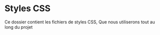 # Styles CSS
Ce dossier contient les fichiers de styles CSS,
Que nous utiliserons tout au long du projet